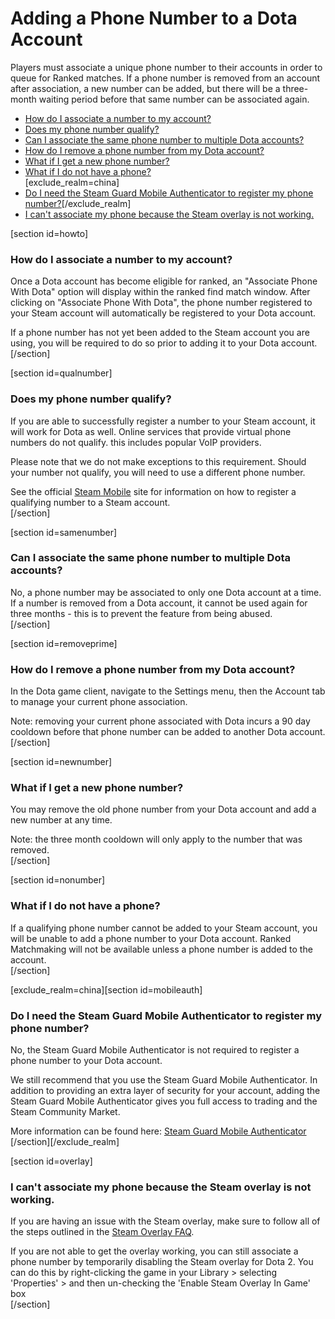 # Adding a Phone Number to a Dota Account

Players must associate a unique phone number to their accounts in order to queue for Ranked matches. If a phone number is removed from an account after association, a new number can be added, but there will be a three-month waiting period before that same number can be associated again.  

* [How do I associate a number to my account?](#howto)
* [Does my phone number qualify?](#qualnumber)
* [Can I associate the same phone number to multiple Dota accounts?](#samenumber)
* [How do I remove a phone number from my Dota account?](#removeprime)
* [What if I get a new phone number?](#newnumber)
* [What if I do not have a phone?](#nonumber)  
[exclude_realm=china]
* [Do I need the Steam Guard Mobile Authenticator to register my phone number?](#mobileauth)[/exclude_realm]
* [I can't associate my phone because the Steam overlay is not working.](#overlay)

  
  
[section id=howto]  
### How do I associate a number to my account?
  
Once a Dota account has become eligible for ranked, an "Associate Phone With Dota" option will display within the ranked find match window. After clicking on "Associate Phone With Dota", the phone number registered to your Steam account will automatically be registered to your Dota account.  
  
If a phone number has not yet been added to the Steam account you are using, you will be required to do so prior to adding it to your Dota account.  
[/section]  
  
[section id=qualnumber]  
### Does my phone number qualify?
  
If you are able to successfully register a number to your Steam account, it will work for Dota as well. Online services that provide virtual phone numbers do not qualify. this includes popular VoIP providers.  
  
Please note that we do not make exceptions to this requirement. Should your number not qualify, you will need to use a different phone number.  
  
See the official [Steam Mobile](http://store.steampowered.com/mobile) site for information on how to register a qualifying number to a Steam account.  
[/section]  
  
[section id=samenumber]  
### Can I associate the same phone number to multiple Dota accounts?
  
No, a phone number may be associated to only one Dota account at a time. If a number is removed from a Dota account, it cannot be used again for three months - this is to prevent the feature from being abused.  
[/section]  
  
[section id=removeprime]  
### How do I remove a phone number from my Dota account?
  
In the Dota game client, navigate to the Settings menu, then the Account tab to manage your current phone association.  
  
Note: removing your current phone associated with Dota incurs a 90 day cooldown before that phone number can be added to another Dota account.  
[/section]  
  
[section id=newnumber]  
### What if I get a new phone number?
  
You may remove the old phone number from your Dota account and add a new number at any time.  
  
Note: the three month cooldown will only apply to the number that was removed.  
[/section]  
  
[section id=nonumber]  
### What if I do not have a phone?
  
If a qualifying phone number cannot be added to your Steam account, you will be unable to add a phone number to your Dota account. Ranked Matchmaking will not be available unless a phone number is added to the account.  
[/section]  
  
[exclude_realm=china][section id=mobileauth]  
### Do I need the Steam Guard Mobile Authenticator to register my phone number?
  
No, the Steam Guard Mobile Authenticator is not required to register a phone number to your Dota account.  
  
We still recommend that you use the Steam Guard Mobile Authenticator. In addition to providing an extra layer of security for your account, adding the Steam Guard Mobile Authenticator gives you full access to trading and the Steam Community Market.  
  
More information can be found here: [Steam Guard Mobile Authenticator](https://help.steampowered.com/en/faqs/view/7EFD-3CAE-64D3-1C31)  
[/section][/exclude_realm]  
  
[section id=overlay]  
### I can't associate my phone because the Steam overlay is not working.
  
If you are having an issue with the Steam overlay, make sure to follow all of the steps outlined in the [Steam Overlay FAQ](https://help.steampowered.com/en/faqs/view/3978-072C-18DF-FBF9).  
  
If you are not able to get the overlay working, you can still associate a phone number by temporarily disabling the Steam overlay for Dota 2. You can do this by right-clicking the game in your Library > selecting 'Properties' > and then un-checking the 'Enable Steam Overlay In Game' box  
[/section]